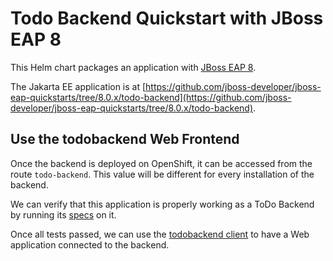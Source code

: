 # Todo Backend Quickstart with JBoss EAP 8

This Helm chart packages an application with [JBoss EAP 8](https://www.redhat.com/en/technologies/jboss-middleware/application-platform).

The Jakarta EE application is at [https://github.com/jboss-developer/jboss-eap-quickstarts/tree/8.0.x/todo-backend](https://github.com/jboss-developer/jboss-eap-quickstarts/tree/8.0.x/todo-backend).

## Use the todobackend Web Frontend

Once the backend is deployed on OpenShift, it can be accessed from the route `todo-backend`.
This value will be different for every installation of the backend.

We can verify that this application is properly working as a ToDo Backend by running its [specs](https://todobackend.com/specs/index.html) on it.

Once all tests passed, we can use the [todobackend client](https://todobackend.com/client/index.html)
to have a Web application connected to the backend.

